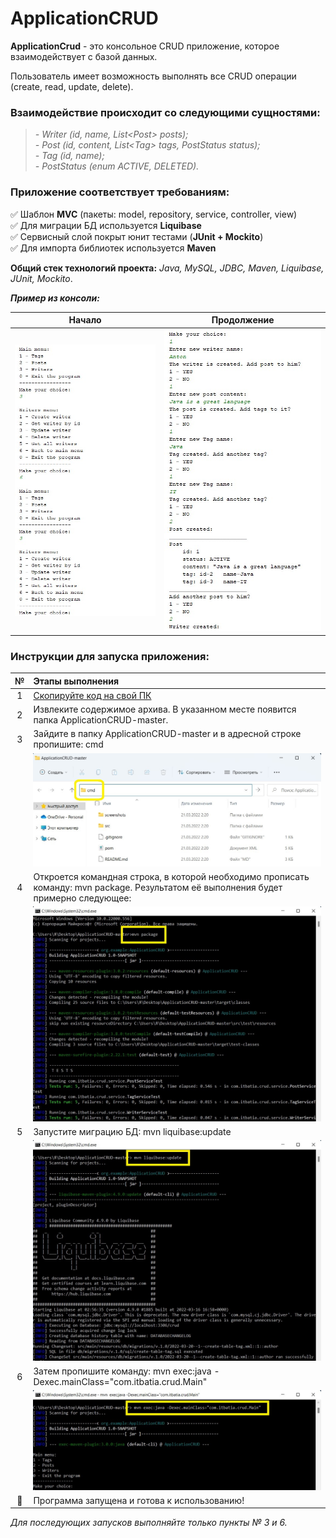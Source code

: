 # ApplicationCRUD

**ApplicationCrud** - это консольное CRUD приложение, которое взаимодействует с базой данных.

Пользователь имеет возможность выполнять все CRUD операции (create, read, update, delete).

### Взаимодействие происходит со следующими сущностями:  
>*- Writer (id, name, List<Post<Post>> posts);*  
*- Post (id, content, List<<Tag>Tag> tags, PostStatus status);*   
*- Tag (id, name);*  
*- PostStatus (enum ACTIVE, DELETED).*

### Приложение соответствует требованиям: 
:white_check_mark: Шаблон __MVC__ (пакеты: model, repository, service, controller, view)    
:white_check_mark: Для миграции БД используется __Liquibase__    
:white_check_mark: Сервисный слой покрыт юнит тестами (__JUnit + Mockito__)   
:white_check_mark: Для импорта библиотек используется __Maven__

**Общий стек технологий проекта:** _Java, MySQL, JDBC, Maven, Liquibase, JUnit, Mockito_.    

***Пример из консоли:***    

|Начало|Продолжение|
|:----:|:----:|
|![](screenshots/scrin_from_consol-1.jpg) |![](screenshots/scrin_from_consol-2.jpg)|

### Инструкции для запуска приложения:

| № | Этапы выполнения |
|:----:|:----|
| 1 | [Скопируйте код на свой ПК](https://github.com/itbatia/ApplicationCRUD/archive/refs/heads/master.zip)|
| 2 | Извлеките содержимое архива. В указанном месте появится папка ApplicationCRUD-master. |
| 3 | Зайдите в папку ApplicationCRUD-master и в адресной строке пропишите: cmd |
|   | ![](screenshots/screen1.jpg)|
| 4 | Откроется командная строка, в которой необходимо прописать команду: mvn package. Результатом её выполнения будет примерно следующее:|
|   | ![](screenshots/screen2.jpg)|
| 5 | Запустите миграцию БД: mvn liquibase:update |
|   | ![](screenshots/screen3.jpg)||
| 6 | Затем пропишите команду: mvn exec:java -Dexec.mainClass="com.itbatia.crud.Main" |
|   | ![](screenshots/screen4.jpg)|
| :triangular_flag_on_post: | Программа запущена и готова к использованию! |

*Для последующих запусков выполняйте только пункты № 3 и 6.*